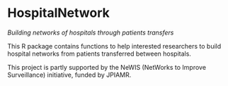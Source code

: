 # HospitalNetwork
*Building networks of hospitals through patients transfers*

This R package contains functions to help interested researchers to build hospital networks from patients transferred between hospitals. 

This project is partly supported by the NeWIS (NetWorks to Improve Surveillance) initiative, funded by JPIAMR.
